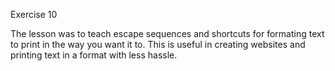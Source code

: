 Exercise 10

The lesson was to teach escape sequences and shortcuts for formating text to print in the way you want it to. This is useful in creating websites and printing text in a format with less hassle.